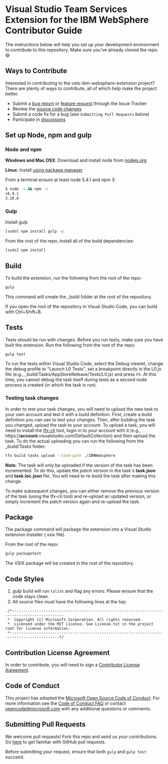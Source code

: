 # Visual Studio Team Services Extension for the IBM WebSphere Contributor Guide
The instructions below will help you set up your development environment to contribute to this repository.
Make sure you've already cloned the repo.  :smile:

## Ways to Contribute
Interested in contributing to the vsts-ibm-websphere-extension project? There are plenty of ways to contribute, all of which help make the project better.
* Submit a [bug report](https://github.com/microsoft/vsts-ibm-websphere-extension/issues/new) or [feature request](https://github.com/microsoft/vsts-ibm-websphere-extension/issues/new) through the Issue Tracker
* Review the [source code changes](https://github.com/microsoft/vsts-ibm-websphere-extension/pulls)
* Submit a code fix for a bug (see `Submitting Pull Requests` below)
* Participate in [discussions](https://github.com/microsoft/vsts-ibm-websphere-extension/issues)

## Set up Node, npm and gulp

### Node and npm
**Windows and Mac OSX**: Download and install node from [nodejs.org](http://nodejs.org/)

**Linux**: Install [using package manager](https://nodejs.org/en/download/package-manager/)

From a terminal ensure at least node 5.4.1 and npm 3:
```bash
$ node -v && npm -v
v6.9.1
3.10.8
```

### Gulp
Install gulp
```bash
[sudo] npm install gulp -g
```
From the root of the repo, install all of the build dependencies:
```bash
[sudo] npm install
```

## Build
To build the extension, run the following from the root of the repo:

```bash
gulp
```
This command will create the _build folder at the root of the repository.

If you open the root of the repository in Visual Studio Code, you can build with Ctrl+Shift+B.

## Tests
Tests should be run with changes.  Before you run tests, make sure you have built the extension.  Run the following from the root of the repo:

```bash
gulp test
```
To run the tests within Visual Studio Code, select the Debug viewlet, change the debug profile to "Launch L0 Tests", set a breakpoint directly in the
L0.js file (e.g., _build/Tasks/AppStoreRelease/Tests/L0.js) and press `F5`.  At this time, you cannot debug the task itself during tests as a second
node process is created (in which the task is run).

### Testing task changes
In order to test your task changes, you will need to upload the new task to your own account and test it with a build definition.  First, create a build definition
you can use to test your changes. Then, after building the task you changed, upload the task to your account.  To upload a task, you will need to install the
[tfx-cli](https://www.npmjs.com/package/tfx-cli) tool, login in to your account with it (e.g., https://**account**.visualstudio.com/DefaultCollection) and then upload
the task.  To do the actual uploading you can run the following from the *_build/Tasks* folder:
```bash
tfx build tasks upload --task-path ./IBMWebsphere
```
**Note**: The task will only be uploaded if the version of the task has been incremented.  To do this, update the *patch* version in the task's **task.json** and **task.loc.json** file.  You will
need to re-build the task after making this change.

To make subsequent changes, you can either remove the previous version of the task (using the tfx-cli tool) and re-upload an updated version, or simply increment the *patch* version again and re-upload the task.


## Package
The package command will package the extension into a Visual Studio extension installer (.vsix file).

From the root of the repo:
```bash
gulp packagetest
```
The VSIX package will be created in the root of the repository.

## Code Styles
1. gulp build will run `tslint` and flag any errors.  Please ensure that the code stays clean.
2. All source files must have the following lines at the top:
```
 /*---------------------------------------------------------------------------------------------
 *  Copyright (c) Microsoft Corporation. All rights reserved.
 *  Licensed under the MIT License. See License.txt in the project root for license information.
 *--------------------------------------------------------------------------------------------*/
```

## Contribution License Agreement
In order to contribute, you will need to sign a [Contributor License Agreement](https://cla.microsoft.com/).

## Code of Conduct
This project has adopted the [Microsoft Open Source Code of Conduct](https://opensource.microsoft.com/codeofconduct/). For more information see the [Code of Conduct FAQ](https://opensource.microsoft.com/codeofconduct/faq/) or contact [opencode@microsoft.com](mailto:opencode@microsoft.com) with any additional questions or comments.

## Submitting Pull Requests
We welcome pull requests!  Fork this repo and send us your contributions.  Go [here](https://help.github.com/articles/using-pull-requests/) to get familiar with GitHub pull requests.

Before submitting your request, ensure that both `gulp` and `gulp test` succeed.
